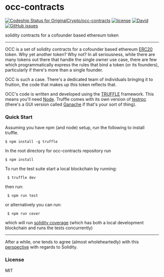 # occ-contracts
[ ![Codeship Status for OriginalCrypto/occ-contracts](https://app.codeship.com/projects/8d6b5a90-e3ca-0135-a30d-6e50b47cea82/status?branch=master)](https://app.codeship.com/projects/268666)
[![license](https://img.shields.io/github/license/mashape/apistatus.svg?style=flat-square)](https://opensource.org/licenses/MIT)
[![David](https://img.shields.io/david/expressjs/express.svg?style=flat-square)](https://david-dm.org/OriginalCrypto/occ-contracts)
[![GitHub issues](https://img.shields.io/github/issues/OriginalCrypto/occ-contracts/shields.svg?style=flat-square)](https://github.com/ConsenSys/Tokens/issues)

solidity contracts for a cofounder based ethereum token

-----------------------
OCC is a set of solidity contracts for a cofounder based ethereum [ERC20](https://github.com/ethereum/EIPs/issues/20) token.
Why yet another token? Why not? In all seriousness, while there are many tokens out there that handle the single owner use case, there are few which programmatically express the rules that bind a token (or its founders), particularly if there's more than a single founder.

OCC is such a case. There's a dedicated team of individuals bringing it to fruition, the code that makes up this token reflects that.

OCC's code is written and developed using the [TRUFFLE](http://truffleframework.com/) framework. This means you'll need [Node](https://nodejs.org/). Truffle comes with its own version of [testrpc](https://github.com/trufflesuite/ganache-cli) (there's a GUI version called [Ganache](https://github.com/trufflesuite/ganache) if that's your sort of thing).

### Quick Start

Assuming you have npm (and node) setup, run the following to install truffle.

```
$ npm install -g truffle
```

In the root directory for occ-contracts repository run
```
$ npm install
```

To run the test suite start a local blockchain by running:
```
 $ truffle dev
```
then run:
```
 $ npm run test
```
or alternatively you can run:
```
 $ npm run cover
```
which will run [solidity coverage](https://github.com/sc-forks/solidity-coverage) (which has both a local development blockchain and runs the tests concurrently)

---

After a while, one tends to agree (almost wholeheartedly) with this [perspective](https://news.ycombinator.com/item?id=14691212) with regards to Solidity.

### License
MIT

